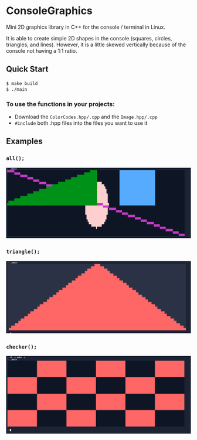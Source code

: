 # ConsoleGraphics

Mini 2D graphics library in C++ for the console / terminal in Linux.

It is able to create simple 2D shapes in the console (squares, circles, triangles, and lines). However, it is a little skewed vertically because of the console not 
having a 1:1 ratio.


## Quick Start
```console
$ make build
$ ./main
```
### To use the functions in your projects: 
* Download the `ColorCodes.hpp/.cpp` and the `Image.hpp/.cpp`
* `#include` both .hpp files into the files you want to use it

## Examples
### `all();` 
![All shapes in one](./ExampleImages/all.png)

### `triangle();` 
![Triangle](./ExampleImages/triangle.png)

### `checker();` 
![checker pattern](./ExampleImages/checkered.png)
